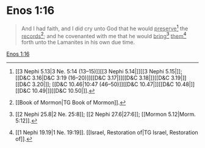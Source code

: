 # Enos 1:16

> And I had faith, and I did cry unto God that he would <u>preserve</u>[^a] the <u>records</u>[^b]; and he covenanted with me that he would <u>bring</u>[^c] <u>them</u>[^d] forth unto the Lamanites in his own due time.

[Enos 1:16](https://www.churchofjesuschrist.org/study/scriptures/bofm/enos/1?lang=eng&id=p16#p16)


[^a]: [[3 Nephi 5.13|3 Ne. 5:14 (13–15)]][[3 Nephi 5.14|]][[3 Nephi 5.15|]]; [[D&C 3.16|D&C 3:19 (16–20)]][[D&C 3.17|]][[D&C 3.18|]][[D&C 3.19|]][[D&C 3.20|]]; [[D&C 10.46|10:47 (46–50)]][[D&C 10.47|]][[D&C 10.48|]][[D&C 10.49|]][[D&C 10.50|]].  
[^b]: [[Book of Mormon|TG Book of Mormon]].  
[^c]: [[2 Nephi 25.8|2 Ne. 25:8]]; [[2 Nephi 27.6|27:6]]; [[Mormon 5.12|Morm. 5:12]].  
[^d]: [[1 Nephi 19.19|1 Ne. 19:19]]. [[Israel, Restoration of|TG Israel, Restoration of]].  
